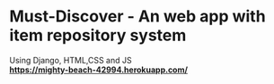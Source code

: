 # Must-Discover - An web app with item repository system
Using Django, HTML,CSS and JS<br>
<b>https://mighty-beach-42994.herokuapp.com/
